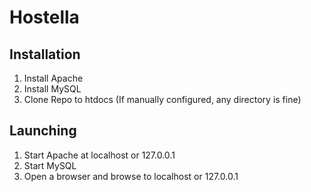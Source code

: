 # Hostella

## Installation
1. Install Apache
2. Install MySQL
3. Clone Repo to htdocs (If manually configured, any directory is fine)

## Launching
1. Start Apache at localhost or 127.0.0.1
2. Start MySQL
3. Open a browser and browse to localhost or 127.0.0.1
